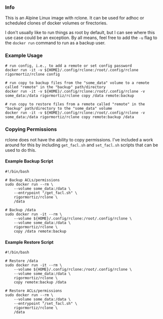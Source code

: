 ### Info
This is an Alpine Linux image with rclone. It can be used for adhoc or scheduled clones of docker volumes or firectories.

I don't usually like to run things as root by default, but I can see where this use case could be an exception. By all means, feel free to add the `-u` flag to the `docker run` command to run as a backup user.

### Example Usage

```
# run config, i.e., to add a remote or set config password
docker run -it -v ${HOME}/.config/rclone:/root/.config/rclone rigormortiz/rclone config

# run copy to backup files from the "some_data" volume to a remote called "remote" in the "backup" path/directory
docker run -it -v ${HOME}/.config/rclone:/root/.config/rclone -v some_data:/data rigormortiz/rclone copy /data remote:backup

# run copy to restore files from a remote called "remote" in the "backup" path/directory to the "some_data" volume
docker run -it -v ${HOME}/.config/rclone:/root/.config/rclone -v some_data:/data rigormortiz/rclone copy remote:backup /data
```

### Copying Permissions
rclone does not have the ability to copy permissions. I've included a work around for this by including `get_facl.sh` and `set_facl.sh` scripts that can be used to do this.

#### Example Backup Script

```
#!/bin/bash

# Backup ACLs/permissions
sudo docker run --rm \
    --volume some_data:/data \
    --entrypoint "/get_facl.sh" \
    rigormortiz/rclone \
    /data

# Backup /data
sudo docker run -it --rm \
    --volume ${HOME}/.config/rclone:/root/.config/rclone \
    --volume some_data:/data \
    rigormortiz/rclone \
    copy /data remote:backup
```

#### Example Restore Script

```
#!/bin/bash

# Restore /data
sudo docker run -it --rm \
    --volume ${HOME}/.config/rclone:/root/.config/rclone \
    --volume some_data:/data \
    rigormortiz/rclone \
    copy remote:backup /data

# Restore ACLs/permissions
sudo docker run --rm \
    --volume some_data:/data \
    --entrypoint "/set_facl.sh" \
    rigormortiz/rclone \
    /data
```
